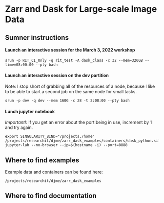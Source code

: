 # Zarr and Dask for Large-scale Image Data 

## Sumner instructions


#### Launch an interactive session for the March 3, 2022 workshop

`srun -p RIT_CI_Only -q rit_test -A dask_class -c 32 --mem=320GB --time=08:00:00 --pty bash`


#### Launch an interactive session on the dev partition

Note: I stop short of grabbing all of the resources of a node, because I like to be able to start a second job on the same node for small tasks.

`srun -p dev -q dev --mem 160G -c 28 -t 2:00:00 --pty bash`


#### Lunch jupyter notebook

_Important!_: If you get an error about the port being in use, increment by 1 and try again.

```
export SINGULARITY_BIND="/projects,/home"
/projects/researchit/djme/zarr_dask_examples/containers/dask_python.sif jupyter-lab --no-browser --ip=$(hostname -i) --port=8888
```

## Where to find examples

Example data and containers can be found here:

`/projects/researchit/djme/zarr_dask_examples`

## Where to find documentation
